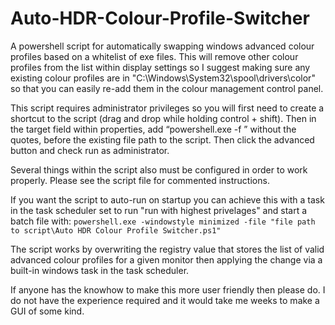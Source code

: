 # Auto-HDR-Colour-Profile-Switcher

A powershell script for automatically swapping windows advanced colour profiles based on a whitelist of exe files. This will remove other colour profiles from the list within display settings so I suggest making sure any existing colour profiles are in "C:\Windows\System32\spool\drivers\color" so that you can easily re-add them in the colour management control panel.

This script requires administrator privileges so you will first need to create a shortcut to the script (drag and drop while holding control + shift). Then in the target field within properties, add “powershell.exe -f ” without the quotes, before the existing file path to the script. Then click the advanced button and check run as administrator.

Several things within the script also must be configured in order to work properly. Please see the script file for commented instructions.


If you want the script to auto-run on startup you can achieve this with a task in the task scheduler set to run "run with highest privelages" and start a batch file with:
```powershell.exe -windowstyle minimized -file "file path to script\Auto HDR Colour Profile Switcher.ps1"```


The script works by overwriting the registry value that stores the list of valid advanced colour profiles for a given monitor then applying the change via a built-in windows task in the task scheduler.

If anyone has the knowhow to make this more user friendly then please do. I do not have the experience required and it would take me weeks to make a GUI of some kind.
